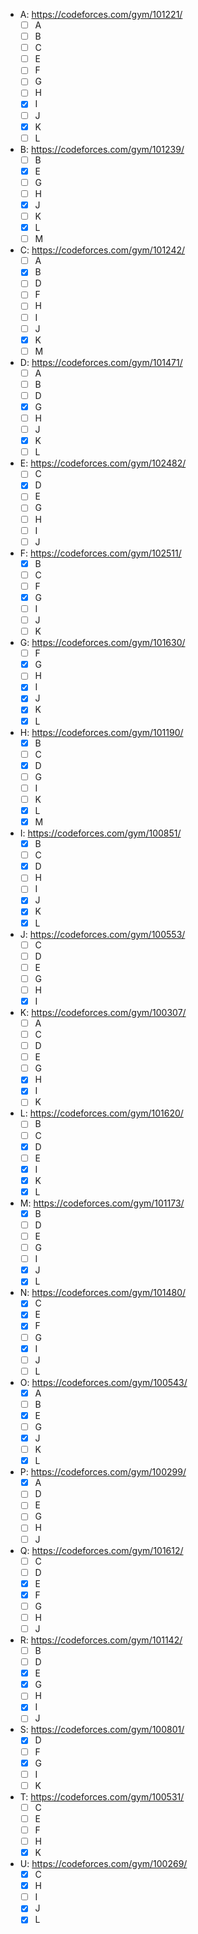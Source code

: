 - A: https://codeforces.com/gym/101221/
  - [ ] A
  - [ ] B
  - [ ] C
  - [ ] E
  - [ ] F
  - [ ] G
  - [ ] H
  - [x] I
  - [ ] J
  - [x] K
  - [ ] L
- B: https://codeforces.com/gym/101239/
  - [ ] B
  - [x] E
  - [ ] G
  - [ ] H
  - [x] J
  - [ ] K
  - [x] L
  - [ ] M
- C: https://codeforces.com/gym/101242/
  - [ ] A
  - [x] B
  - [ ] D
  - [ ] F
  - [ ] H
  - [ ] I
  - [ ] J
  - [x] K
  - [ ] M
- D: https://codeforces.com/gym/101471/
  - [ ] A
  - [ ] B
  - [ ] D
  - [x] G
  - [ ] H
  - [ ] J
  - [x] K
  - [ ] L
- E: https://codeforces.com/gym/102482/
  - [ ] C
  - [x] D
  - [ ] E
  - [ ] G
  - [ ] H
  - [ ] I
  - [ ] J
- F: https://codeforces.com/gym/102511/
  - [x] B
  - [ ] C
  - [ ] F
  - [x] G
  - [ ] I
  - [ ] J
  - [ ] K
- G: https://codeforces.com/gym/101630/
  - [ ] F
  - [x] G
  - [ ] H
  - [x] I
  - [x] J
  - [x] K
  - [x] L
- H: https://codeforces.com/gym/101190/
  - [x] B
  - [ ] C
  - [x] D
  - [ ] G
  - [ ] I
  - [ ] K
  - [x] L
  - [x] M
- I: https://codeforces.com/gym/100851/
  - [x] B
  - [ ] C
  - [x] D
  - [ ] H
  - [ ] I
  - [x] J
  - [x] K
  - [x] L
- J: https://codeforces.com/gym/100553/
  - [ ] C
  - [ ] D
  - [ ] E
  - [ ] G
  - [ ] H
  - [x] I
- K: https://codeforces.com/gym/100307/
  - [ ] A
  - [ ] C
  - [ ] D
  - [ ] E
  - [ ] G
  - [x] H
  - [x] I
  - [ ] K
- L: https://codeforces.com/gym/101620/
  - [ ] B
  - [ ] C
  - [x] D
  - [ ] E
  - [x] I
  - [x] K
  - [x] L
- M: https://codeforces.com/gym/101173/
  - [x] B
  - [ ] D
  - [ ] E
  - [ ] G
  - [ ] I
  - [x] J
  - [x] L
- N: https://codeforces.com/gym/101480/
  - [x] C
  - [x] E
  - [x] F
  - [ ] G
  - [x] I
  - [ ] J
  - [ ] L
- O: https://codeforces.com/gym/100543/
  - [x] A
  - [ ] B
  - [x] E
  - [ ] G
  - [x] J
  - [ ] K
  - [x] L
- P: https://codeforces.com/gym/100299/
  - [x] A
  - [ ] D
  - [ ] E
  - [ ] G
  - [ ] H
  - [ ] J
- Q: https://codeforces.com/gym/101612/
  - [ ] C
  - [ ] D
  - [x] E
  - [x] F
  - [ ] G
  - [ ] H
  - [ ] J
- R: https://codeforces.com/gym/101142/
  - [ ] B
  - [ ] D
  - [x] E
  - [x] G
  - [ ] H
  - [x] I
  - [ ] J
- S: https://codeforces.com/gym/100801/
  - [x] D
  - [ ] F
  - [x] G
  - [ ] I
  - [ ] K
- T: https://codeforces.com/gym/100531/
  - [ ] C
  - [ ] E
  - [ ] F
  - [ ] H
  - [x] K
- U: https://codeforces.com/gym/100269/
  - [x] C
  - [x] H
  - [ ] I
  - [x] J
  - [x] L
